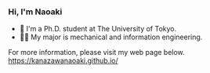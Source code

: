 ### Hi, I'm Naoaki

- 🌱 I'm a Ph.D. student at The University of Tokyo.
- 👨‍🎓 My major is mechanical and information engineering.

For more information, please visit my web page below.  
https://kanazawanaoaki.github.io/

<!--
**Kanazawanaoaki/Kanazawanaoaki** is a ✨ _special_ ✨ repository because its `README.md` (this file) appears on your GitHub profile.

Here are some ideas to get you started:

- 🔭 I’m currently working on ...
- 🌱 I’m currently learning ...
- 👯 I’m looking to collaborate on ...
- 🤔 I’m looking for help with ...
- 💬 Ask me about ...
- 📫 How to reach me: ...
- 😄 Pronouns: ...
- ⚡ Fun fact: ...
-->

